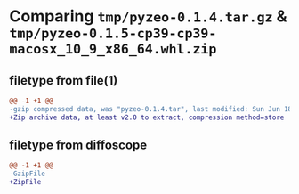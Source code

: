 # Comparing `tmp/pyzeo-0.1.4.tar.gz` & `tmp/pyzeo-0.1.5-cp39-cp39-macosx_10_9_x86_64.whl.zip`

## filetype from file(1)

```diff
@@ -1 +1 @@
-gzip compressed data, was "pyzeo-0.1.4.tar", last modified: Sun Jun 18 13:26:08 2023, max compression
+Zip archive data, at least v2.0 to extract, compression method=store
```

## filetype from diffoscope

```diff
@@ -1 +1 @@
-GzipFile
+ZipFile
```


